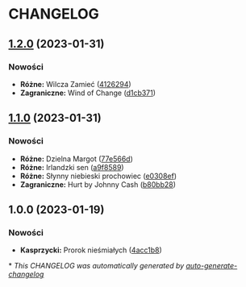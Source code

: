 # CHANGELOG

## [1.2.0](https://github.com/matiusz/songbook/compare/v1.1.0...v1.2.0) (2023-01-31)


### Nowości

* **Różne:** Wilcza Zamieć ([4126294](https://github.com/matiusz/songbook/commit/412629462cd41edd26307ec7c821cc219d042750))
* **Zagraniczne:** Wind of Change ([d1cb371](https://github.com/matiusz/songbook/commit/d1cb371d5f09de64017bb33bb2e167ee0ba6ae49))

## [1.1.0](https://github.com/matiusz/songbook/compare/1.0.0...v1.1.0) (2023-01-31)


### Nowości

* **Różne:** Dzielna Margot ([77e566d](https://github.com/matiusz/songbook/commit/77e566d3a4b83cb3210310867f99f0b554b6308f))
* **Różne:** Irlandzki sen ([a9f8589](https://github.com/matiusz/songbook/commit/a9f85891b358c6f8e7479dabf318fc8a97e32a5e))
* **Różne:** Słynny niebieski prochowiec ([e0308ef](https://github.com/matiusz/songbook/commit/e0308efc5b7c5cd3125a81d015da7dbe159163f8))
* **Zagraniczne:** Hurt by Johnny Cash ([b80bb28](https://github.com/matiusz/songbook/commit/b80bb28d148fe3921647f62d6cf9ec8a4e358cbf))

## 1.0.0 (2023-01-19)


### Nowości

* **Kasprzycki:** Prorok nieśmiałych ([4acc1b8](https://github.com/matiusz/songbook/commit/4acc1b8a18b3a9738f46618bc303f419ce699350))


\* *This CHANGELOG was automatically generated by [auto-generate-changelog](https://github.com/BobAnkh/auto-generate-changelog)*
